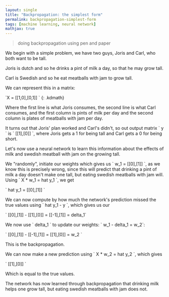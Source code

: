 ```yaml
---
layout: single
title: "Backpropagation: the simplest form"
permalink: backpropagation-simplest-form
tags: [machine learning, neural network]
mathjax: true
---
```


> doing backpropagation using pen and paper

We begin with a simple problem, we have two guys, Joris and Carl, who both want to be tall.

Joris is dutch and so he drinks a pint of milk a day, so that he may grow tall.

Carl is Swedish and so he eat meatballs with jam to grow tall.

We can represent this in a matrix: 

\`X = [[1,0],[0,1]] \`
{: .kdmath}

Where the first line is what Joris consumes, the second line is what Carl consumes, and the first column is pints of milk per day and the second column is plates of meatballs with jam per day.

It turns out that Joris' plan worked and Carl's didn't, so out output matrix \` y \` is \` [[1],[0]] \`,
where Joris gets a 1 for being tall and Carl gets a 0 for being short.

Let's now use a neural network to learn this information about the effects of milk and swedish meatball with jam on the growing tall.

We "randomly", initiate our weights which gives us \` w_1 = [[0],[1]] \`, 
as we know this is precisely wrong, since this will predict that drinking a pint of milk a day doesn't make one tall,
but eating swedish meatballs with jam will. Using \` X * w_1 = hat y_1 \`, we get

\` hat y_1 = [[0],[1]] \`

We can now compute by how much the network's prediction missed the true values using \` hat y_1 - y \`, which gives us our 

\` [[0],[1]] - [[1],[0]] = [[-1],[1]] = delta_1\`

We now use \` delta_1 \` to update our weights: \` w_1 - delta_1 = w_2\`:

\` [[0],[1]] - [[-1],[1]] = [[1],[0]] = w_2 \`

This is the backpropagation.

We can now make a new prediction using \` X * w_2 = hat y_2 \`, which gives

\` [[1],[0]] \`

Which is equal to the true values.

The network has now learned through backpropagation that drinking milk helps one grow tall, but eating swedish meatballs with jam does not.
